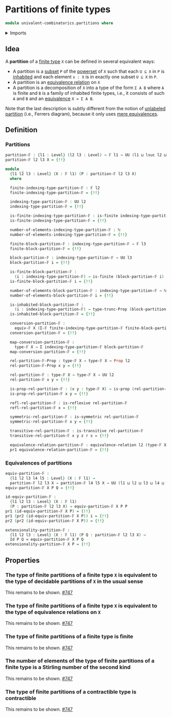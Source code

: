 # Partitions of finite types

```agda
module univalent-combinatorics.partitions where
```

<details><summary>Imports</summary>

```agda
open import elementary-number-theory.natural-numbers

open import foundation.binary-relations
open import foundation.cartesian-product-types
open import foundation.equality-cartesian-product-types
open import foundation.equivalence-extensionality
open import foundation.equivalence-relations
open import foundation.equivalences
open import foundation.function-types
open import foundation.functoriality-dependent-pair-types
open import foundation.homotopies
open import foundation.identity-types
open import foundation.propositional-truncations
open import foundation.propositions
open import foundation.sets
open import foundation.structure-identity-principle
open import foundation.type-arithmetic-cartesian-product-types
open import foundation.universe-levels

open import univalent-combinatorics.dependent-pair-types
open import univalent-combinatorics.finite-types
```

</details>

## Idea

A **partition** of a [finite type](univalent-combinatorics.finite-types.md) `X`
can be defined in several equivalent ways:

- A partition is a [subset](foundation.subtypes.md) `P` of the
  [powerset](foundation.powersets.md) of `X` such that each `U ⊆ X` in `P` is
  [inhabited](foundation.inhabited-types.md) and each element `x : X` is in
  exactly one subset `U ⊆ X` in `P`.
- A partition is an
  [equivalence relation](foundation-core.equivalence-relations.md) on `X`
- A partition is a decomposition of `X` into a type of the form `Σ A B` where
  `A` is finite and `B` is a family of inhabited finite types, i.e., it consists
  of such `A` and `B` and an [equivalence](foundation-core.equivalences.md)
  `X ≃ Σ A B`.

Note that the last description is subtly different from the notion of
[unlabeled partition](univalent-combinatorics.ferrers-diagrams.md) (i.e.,
Ferrers diagram), because it only uses
[mere equivalences](foundation.mere-equivalences.md).

## Definition

### Partitions

```agda
partition-𝔽 : {l1 : Level} (l2 l3 : Level) → 𝔽 l1 → UU (l1 ⊔ lsuc l2 ⊔ lsuc l3)
partition-𝔽 l2 l3 X = {!!}

module _
  {l1 l2 l3 : Level} (X : 𝔽 l1) (P : partition-𝔽 l2 l3 X)
  where

  finite-indexing-type-partition-𝔽 : 𝔽 l2
  finite-indexing-type-partition-𝔽 = {!!}

  indexing-type-partition-𝔽 : UU l2
  indexing-type-partition-𝔽 = {!!}

  is-finite-indexing-type-partition-𝔽 : is-finite indexing-type-partition-𝔽
  is-finite-indexing-type-partition-𝔽 = {!!}

  number-of-elements-indexing-type-partition-𝔽 : ℕ
  number-of-elements-indexing-type-partition-𝔽 = {!!}

  finite-block-partition-𝔽 : indexing-type-partition-𝔽 → 𝔽 l3
  finite-block-partition-𝔽 = {!!}

  block-partition-𝔽 : indexing-type-partition-𝔽 → UU l3
  block-partition-𝔽 i = {!!}

  is-finite-block-partition-𝔽 :
    (i : indexing-type-partition-𝔽) → is-finite (block-partition-𝔽 i)
  is-finite-block-partition-𝔽 i = {!!}

  number-of-elements-block-partition-𝔽 : indexing-type-partition-𝔽 → ℕ
  number-of-elements-block-partition-𝔽 i = {!!}

  is-inhabited-block-partition-𝔽 :
    (i : indexing-type-partition-𝔽) → type-trunc-Prop (block-partition-𝔽 i)
  is-inhabited-block-partition-𝔽 = {!!}

  conversion-partition-𝔽 :
    equiv-𝔽 X (Σ-𝔽 finite-indexing-type-partition-𝔽 finite-block-partition-𝔽)
  conversion-partition-𝔽 = {!!}

  map-conversion-partition-𝔽 :
    type-𝔽 X → Σ indexing-type-partition-𝔽 block-partition-𝔽
  map-conversion-partition-𝔽 = {!!}

  rel-partition-𝔽-Prop : type-𝔽 X → type-𝔽 X → Prop l2
  rel-partition-𝔽-Prop x y = {!!}

  rel-partition-𝔽 : type-𝔽 X → type-𝔽 X → UU l2
  rel-partition-𝔽 x y = {!!}

  is-prop-rel-partition-𝔽 : (x y : type-𝔽 X) → is-prop (rel-partition-𝔽 x y)
  is-prop-rel-partition-𝔽 x y = {!!}

  refl-rel-partition-𝔽 : is-reflexive rel-partition-𝔽
  refl-rel-partition-𝔽 x = {!!}

  symmetric-rel-partition-𝔽 : is-symmetric rel-partition-𝔽
  symmetric-rel-partition-𝔽 x y = {!!}

  transitive-rel-partition-𝔽 : is-transitive rel-partition-𝔽
  transitive-rel-partition-𝔽 x y z r s = {!!}

  equivalence-relation-partition-𝔽 : equivalence-relation l2 (type-𝔽 X)
  pr1 equivalence-relation-partition-𝔽 = {!!}
```

### Equivalences of partitions

```agda
equiv-partition-𝔽 :
  {l1 l2 l3 l4 l5 : Level} (X : 𝔽 l1) →
  partition-𝔽 l2 l3 X → partition-𝔽 l4 l5 X → UU (l1 ⊔ l2 ⊔ l3 ⊔ l4 ⊔ l5)
equiv-partition-𝔽 X P Q = {!!}

id-equiv-partition-𝔽 :
  {l1 l2 l3 : Level} (X : 𝔽 l1)
  (P : partition-𝔽 l2 l3 X) → equiv-partition-𝔽 X P P
pr1 (id-equiv-partition-𝔽 X P) = {!!}
pr1 (pr2 (id-equiv-partition-𝔽 X P)) i = {!!}
pr2 (pr2 (id-equiv-partition-𝔽 X P)) = {!!}

extensionality-partition-𝔽 :
  {l1 l2 l3 : Level} (X : 𝔽 l1) (P Q : partition-𝔽 l2 l3 X) →
  Id P Q ≃ equiv-partition-𝔽 X P Q
extensionality-partition-𝔽 X P = {!!}
```

## Properties

### The type of finite partitions of a finite type `X` is equivalent to the type of decidable partitions of `X` in the usual sense

This remains to be shown.
[#747](https://github.com/UniMath/agda-unimath/issues/747)

### The type of finite partitions of a finite type `X` is equivalent to the type of equivalence relations on `X`

This remains to be shown.
[#747](https://github.com/UniMath/agda-unimath/issues/747)

### The type of finite partitions of a finite type is finite

This remains to be shown.
[#747](https://github.com/UniMath/agda-unimath/issues/747)

### The number of elements of the type of finite partitions of a finite type is a Stirling number of the second kind

This remains to be shown.
[#747](https://github.com/UniMath/agda-unimath/issues/747)

### The type of finite partitions of a contractible type is contractible

This remains to be shown.
[#747](https://github.com/UniMath/agda-unimath/issues/747)
